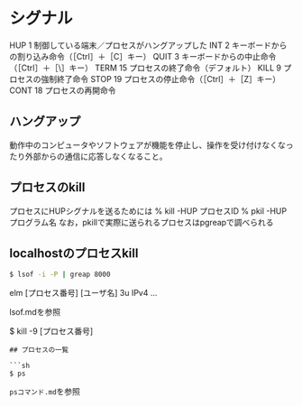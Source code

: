 # シグナル


HUP  1  制御している端末／プロセスがハングアップした
INT  2  キーボードからの割り込み命令（［Ctrl］＋［C］キー）
QUIT 3  キーボードからの中止命令（［Ctrl］＋［\］キー）
TERM 15 プロセスの終了命令（デフォルト）
KILL 9  プロセスの強制終了命令
STOP 19 プロセスの停止命令（［Ctrl］＋［Z］キー）
CONT 18 プロセスの再開命令

## ハングアップ
動作中のコンピュータやソフトウェアが機能を停止し、操作を受け付けなくなったり外部からの通信に応答しなくなること。

## プロセスのkill
プロセスにHUPシグナルを送るためには
% kill -HUP プロセスID
% pkil -HUP プログラム名
なお，pkillで実際に送られるプロセスはpgreapで調べられる

## localhostのプロセスkill
```sh
$ lsof -i -P | greap 8000
```

elm [プロセス番号] [ユーザ名] 3u IPv4 ...

lsof.mdを参照

$ kill -9 [プロセス番号]
```
## プロセスの一覧

```sh
$ ps
```

`psコマンド.md`を参照
